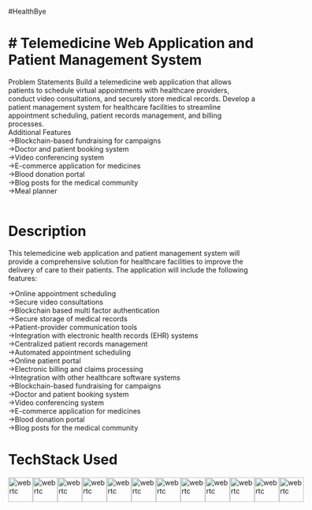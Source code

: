 #HealthBye


# # Telemedicine Web Application and Patient Management System
Problem Statements
Build a telemedicine web application that allows patients to schedule virtual appointments with healthcare providers, conduct video consultations, and securely store medical records.
Develop a patient management system for healthcare facilities to streamline appointment scheduling, patient records management, and billing processes. <br/>
Additional Features <br/>
->Blockchain-based fundraising for campaigns <br/>
->Doctor and patient booking system <br/>
->Video conferencing system <br/>
->E-commerce application for medicines <br/>
->Blood donation portal <br/>
->Blog posts for the medical community <br/>
->Meal planner <br/>
<br/>
#  Description 
This telemedicine web application and patient management system will provide a comprehensive solution for healthcare facilities to improve the delivery of care to their patients. The application will include the following features: <br/>

->Online appointment scheduling <br/>
->Secure video consultations <br/>
->Blockchain based multi factor authentication <br/>
->Secure storage of medical records <br/>
->Patient-provider communication tools <br/>
->Integration with electronic health records (EHR) systems <br/>
->Centralized patient records management <br/>
->Automated appointment scheduling <br/>
->Online patient portal <br/>
->Electronic billing and claims processing <br/>
->Integration with other healthcare software systems <br/>
->Blockchain-based fundraising for campaigns <br/>
->Doctor and patient booking system <br/>
->Video conferencing system <br/>
->E-commerce application for medicines <br/>
->Blood donation portal <br/>
->Blog posts for the medical community <br/>

# TechStack Used
<div style="display:flex;">
  

<img src="https://user-images.githubusercontent.com/25181517/117447155-6a868a00-af3d-11eb-9cfe-245df15c9f3f.png" alt="webrtc" width="50" height="50"/>
<img src="https://user-images.githubusercontent.com/25181517/183897015-94a058a6-b86e-4e42-a37f-bf92061753e5.png" alt="webrtc" width="50" height="50"/>
<img src="https://user-images.githubusercontent.com/25181517/202896760-337261ed-ee92-4979-84c4-d4b829c7355d.png" alt="webrtc" width="50" height="50"/>
<img src="https://user-images.githubusercontent.com/25181517/189716855-2c69ca7a-5149-4647-936d-780610911353.png" alt="webrtc" width="50" height="50"/>
<img src="https://user-images.githubusercontent.com/25181517/187896150-cc1dcb12-d490-445c-8e4d-1275cd2388d6.png" alt="webrtc" width="50" height="50"/>
<img src="https://user-images.githubusercontent.com/25181517/182884177-d48a8579-2cd0-447a-b9a6-ffc7cb02560e.png" alt="webrtc" width="50" height="50"/>
<img src="https://user-images.githubusercontent.com/25181517/183896132-54262f2e-6d98-41e3-8888-e40ab5a17326.png" alt="webrtc" width="50" height="50"/>
<img src="https://user-images.githubusercontent.com/25181517/183568594-85e280a7-0d7e-4d1a-9028-c8c2209e073c.png" alt="webrtc" width="50" height="50"/>
<img src="https://user-images.githubusercontent.com/25181517/183859966-a3462d8d-1bc7-4880-b353-e2cbed900ed6.png" alt="webrtc" width="50" height="50"/>
<img src="https://docs.soliditylang.org/en/latest/_images/solidity_logo.svg" alt="webrtc" width="50" height="50"/>
<img src="https://icons.iconarchive.com/icons/cjdowner/cryptocurrency-flat/512/Ethereum-ETH-icon.png" alt="webrtc" width="50" height="50"/>
<img src="https://user-images.githubusercontent.com/25181517/192108891-d86b6220-e232-423a-bf5f-90903e6887c3.png" alt="webrtc" width="50" height="50"/>
</div>
